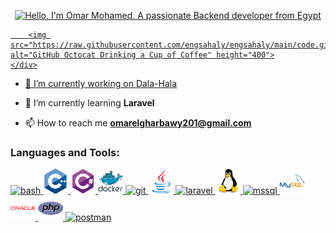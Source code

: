 <!-- <h1 align="center">Hi 👋, I'm Omar Mohamed</h1>
<h3 align="center">A passionate Backend developer from Egypt</h3> -->
<div>
    <p align="center"><a href="https://github.com/omar498"><img width="80%" alt="Hello, I'm Omar Mohamed. A passionate Backend developer from Egypt" >
   
        <img src="https://raw.githubusercontent.com/engsahaly/engsahaly/main/code.gif" alt="GitHub Octocat Drinking a Cup of Coffee" height="400">
    </div>


- 🔭 I’m currently working on [Dala-Hala](https://github.com/omar498/Dala-Hala)

- 🌱 I’m currently learning **Laravel**

- 📫 How to reach me **omarelgharbawy201@gmail.com**

<!-- <h3 align="left">Connect with me:</h3>
<p align="left">
<a href="https://dev.to/3bdomo" target="blank"><img align="center" src="https://raw.githubusercontent.com/rahuldkjain/github-profile-readme-generator/master/src/images/icons/Social/devto.svg" alt="3bdomo" height="30" width="40" /></a>
<a href="https://linkedin.com/in/https://www.linkedin.com/in/abdulrahman-mohamed-aa4459185/" target="blank"><img align="center" src="https://raw.githubusercontent.com/rahuldkjain/github-profile-readme-generator/master/src/images/icons/Social/linked-in-alt.svg" alt="https://www.linkedin.com/in/abdulrahman-mohamed-aa4459185/" height="30" width="40" /></a>
<a href="https://codeforces.com/profile/abdo124" target="blank"><img align="center" src="https://raw.githubusercontent.com/rahuldkjain/github-profile-readme-generator/master/src/images/icons/Social/codeforces.svg" alt="abdo124" height="30" width="40" /></a>
</p>
 -->
<h3 align="left">Languages and Tools:</h3>
<p align="left"> <a href="https://www.gnu.org/software/bash/" target="_blank" rel="noreferrer"> <img src="https://www.vectorlogo.zone/logos/gnu_bash/gnu_bash-icon.svg" alt="bash" width="40" height="40"/> </a> <a href="https://www.w3schools.com/cpp/" target="_blank" rel="noreferrer"> <img src="https://raw.githubusercontent.com/devicons/devicon/master/icons/cplusplus/cplusplus-original.svg" alt="cplusplus" width="40" height="40"/> </a> <a href="https://www.w3schools.com/cs/" target="_blank" rel="noreferrer"> <img src="https://raw.githubusercontent.com/devicons/devicon/master/icons/csharp/csharp-original.svg" alt="csharp" width="40" height="40"/> </a> <a href="https://www.docker.com/" target="_blank" rel="noreferrer"> <img src="https://raw.githubusercontent.com/devicons/devicon/master/icons/docker/docker-original-wordmark.svg" alt="docker" width="40" height="40"/> </a> <a href="https://git-scm.com/" target="_blank" rel="noreferrer"> <img src="https://www.vectorlogo.zone/logos/git-scm/git-scm-icon.svg" alt="git" width="40" height="40"/> </a> <a href="https://www.java.com" target="_blank" rel="noreferrer"> <img src="https://raw.githubusercontent.com/devicons/devicon/master/icons/java/java-original.svg" alt="java" width="40" height="40"/> </a> <a href="https://laravel.com/" target="_blank" rel="noreferrer"> <img src="https://laravel.com/img/logomark.min.svg" alt="laravel" width="40" height="40"/> </a> <a href="https://www.linux.org/" target="_blank" rel="noreferrer"> <img src="https://raw.githubusercontent.com/devicons/devicon/master/icons/linux/linux-original.svg" alt="linux" width="40" height="40"/> </a> <a href="https://www.microsoft.com/en-us/sql-server" target="_blank" rel="noreferrer"> <img src="https://www.svgrepo.com/show/303229/microsoft-sql-server-logo.svg" alt="mssql" width="40" height="40"/> </a> <a href="https://www.mysql.com/" target="_blank" rel="noreferrer"> <img src="https://raw.githubusercontent.com/devicons/devicon/master/icons/mysql/mysql-original-wordmark.svg" alt="mysql" width="40" height="40"/> </a> <a href="https://www.oracle.com/" target="_blank" rel="noreferrer"> <img src="https://raw.githubusercontent.com/devicons/devicon/master/icons/oracle/oracle-original.svg" alt="oracle" width="40" height="40"/> </a> <a href="https://www.php.net" target="_blank" rel="noreferrer"> <img src="https://raw.githubusercontent.com/devicons/devicon/master/icons/php/php-original.svg" alt="php" width="40" height="40"/> </a> <a href="https://postman.com" target="_blank" rel="noreferrer"> <img src="https://www.vectorlogo.zone/logos/getpostman/getpostman-icon.svg" alt="postman" width="40" height="40"/> </a> </p>

<!-- <p><img align="left" src="https://github-readme-stats.vercel.app/api/top-langs?username=3bdomo&show_icons=true&locale=en&layout=compact" alt="3bdomo" /></p>

<p>&nbsp;<img align="center" src="https://github-readme-stats.vercel.app/api?username=3bdomo&show_icons=true&locale=en" alt="3bdomo" /></p>

<p><img align="center" src="https://github-readme-streak-stats.herokuapp.com/?user=3bdomo&" alt="3bdomo" /></p> -->